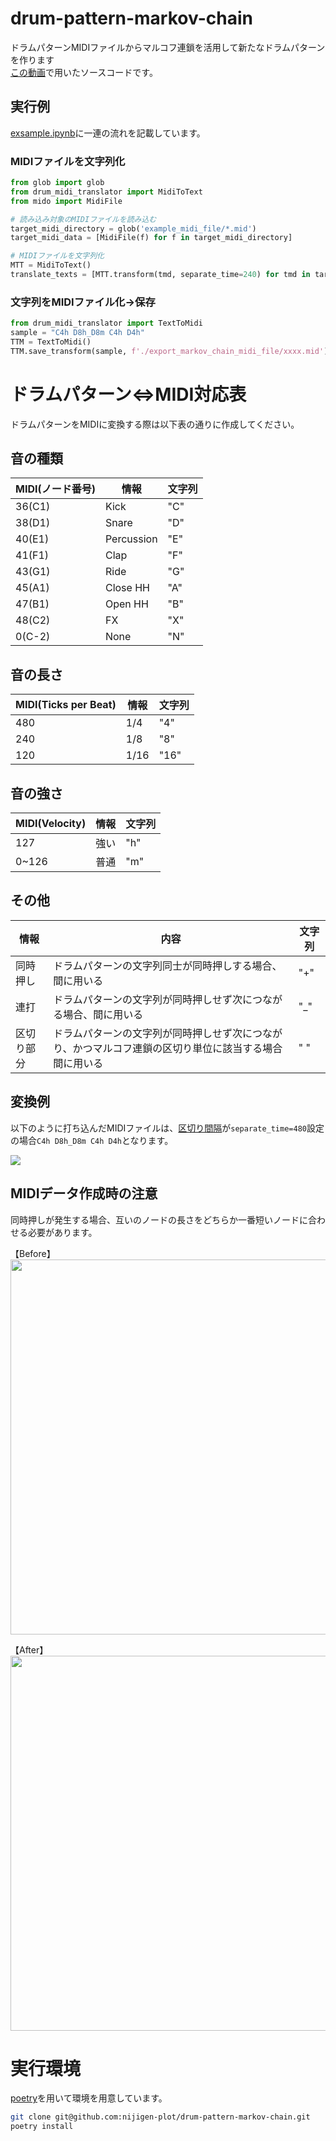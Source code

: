 # drum-pattern-markov-chain
ドラムパターンMIDIファイルからマルコフ連鎖を活用して新たなドラムパターンを作ります<br>
[この動画](https://www.youtube.com/watch?v=nUJiKVWmrdk)で用いたソースコードです。

## 実行例
[exsample.ipynb](https://github.com/nijigen-plot/drum-pattern-markov-chain/blob/main/example.ipynb)に一連の流れを記載しています。

### MIDIファイルを文字列化

```python
from glob import glob
from drum_midi_translator import MidiToText
from mido import MidiFile

# 読み込み対象のMIDIファイルを読み込む
target_midi_directory = glob('example_midi_file/*.mid')
target_midi_data = [MidiFile(f) for f in target_midi_directory]

# MIDIファイルを文字列化
MTT = MidiToText()
translate_texts = [MTT.transform(tmd, separate_time=240) for tmd in target_midi_data]
```

### 文字列をMIDIファイル化→保存

```python
from drum_midi_translator import TextToMidi
sample = "C4h D8h_D8m C4h D4h"
TTM = TextToMidi()
TTM.save_transform(sample, f'./export_markov_chain_midi_file/xxxx.mid')
```

# ドラムパターン⇔MIDI対応表
ドラムパターンをMIDIに変換する際は以下表の通りに作成してください。


## 音の種類

| MIDI(ノード番号) | 情報 | 文字列 |
| --- | ---| --- |
| 36(C1) | Kick      | "C" |
| 38(D1) | Snare     | "D" |
| 40(E1) | Percussion| "E" |
| 41(F1) | Clap      | "F" |
| 43(G1) | Ride      | "G" |
| 45(A1) | Close HH  | "A" |
| 47(B1) | Open HH   | "B" |
| 48(C2) | FX        | "X" |
| 0(C-2) | None      | "N" |

## 音の長さ

| MIDI(Ticks per Beat) | 情報 | 文字列 |
| --- | ---| --- |
| 480 | 1/4  | "4" |
| 240 | 1/8  | "8" |
| 120 | 1/16 | "16" |

## 音の強さ

| MIDI(Velocity) | 情報 | 文字列 |
| --- | ---| --- |
| 127 | 強い  | "h" |
| 0~126 | 普通  | "m" |

## その他

| 情報 | 内容 | 文字列 |
| --- | ---| --- |
| 同時押し | ドラムパターンの文字列同士が同時押しする場合、間に用いる | "+" |
| 連打 | ドラムパターンの文字列が同時押しせず次につながる場合、間に用いる | "_" |
| 区切り部分 | ドラムパターンの文字列が同時押しせず次につながり、かつマルコフ連鎖の区切り単位に該当する場合間に用いる | " " |

## 変換例
以下のように打ち込んだMIDIファイルは、[区切り間隔](https://github.com/nijigen-plot/drum-pattern-markov-chain/blob/main/drum_midi_translator.py#L239-L240)が`separate_time=480`設定の場合`C4h D8h_D8m C4h D4h`となります。

![](https://user-images.githubusercontent.com/65853436/184064986-32e34a2e-862a-4825-81f6-3629e383c2da.png)

## MIDIデータ作成時の注意
同時押しが発生する場合、互いのノードの長さをどちらか一番短いノードに合わせる必要があります。

【Before】<br>
<img src="https://user-images.githubusercontent.com/65853436/184065632-ce047002-11a7-4a0e-bb92-82bab6079082.png" width="600">

【After】<br>
<img src="https://user-images.githubusercontent.com/65853436/184065682-e8578b0f-a71d-41c3-a643-adbef95e2ac6.png" width="600">


# 実行環境
[poetry](https://github.com/python-poetry/poetry)を用いて環境を用意しています。

```sh
git clone git@github.com:nijigen-plot/drum-pattern-markov-chain.git
poetry install
```

